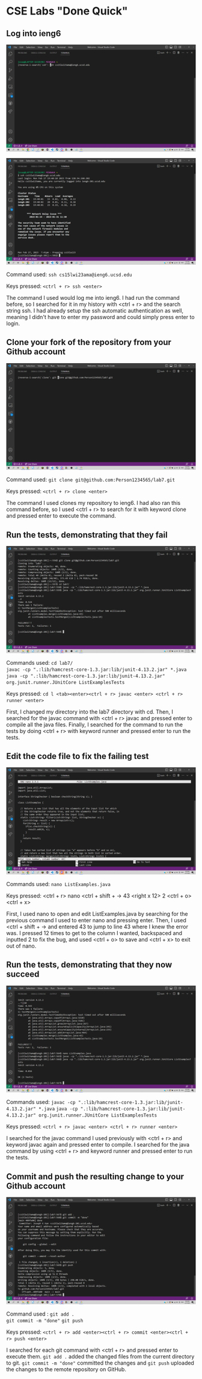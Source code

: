 # CSE Labs "Done Quick"
## Log into ieng6  
  
  
![Image](Step0.5.png)  
  

![Image](Step1.png)  

Command used: `ssh cs15lwi23ama@ieng6.ucsd.edu`  
  
Keys pressed: `<ctrl + r> ssh <enter>`  
  
The command I used would log me into ieng6. I had run the command before, so I searched for it in my history with <ctrl + r> and the search string ssh. I had already setup the ssh automatic authentication as well, meaning I didn't have to enter my password and could simply press enter to login.  
  
 
## Clone your fork of the repository from your Github account  
  
![Image](Step2.png)  

Command used: `git clone git@github.com:Person1234565/lab7.git`
  
Keys pressed: `<ctrl + r> clone <enter>`  
  
The command I used clones my repository to ieng6. I had also ran this command before, so I used <ctrl + r> to search for it with keyword clone and pressed enter to execute the command.  
  
## Run the tests, demonstrating that they fail  
  
![Image](Step3.2.png)  
  
Commands used: `cd lab7/`  
               `javac -cp ".:lib/hamcrest-core-1.3.jar:lib/junit-4.13.2.jar" *.java`
               `java -cp ".:lib/hamcrest-core-1.3.jar:lib/junit-4.13.2.jar" org.junit.runner.JUnitCore ListExamplesTests`  
               
Keys pressed: `cd l <tab><enter><ctrl + r> javac <enter> <ctrl + r> runner <enter>`  

First, I changed my directory into the lab7 directory with cd. Then, I searched for the javac command with <ctrl + r> javac and pressed enter to compile all the java files. Finally, I searched for the command to run the tests by doing <ctrl + r> with keyword runner and pressed enter to run the tests. 
  
## Edit the code file to fix the failing test  
  
![Image](Step4.png)  
  
Commands used: `nano ListExamples.java`
  
Keys pressed: <ctrl + r> nano <enter> <ctrl + shift + -> 43 <enter><right x 12> <bksp key> 2 <ctrl + o><enter><ctrl + x>  

First, I used nano to open and edit ListExamples.java by searching for the previous command I used to enter nano and pressing enter. Then, I used <ctrl + shift + -> and entered 43 to jump to line 43 where I knew the error was. I pressed <right> 12 times to get to the column I wanted, backspaced and inputted 2 to fix the bug, and used <ctrl + o><enter> to save and <ctrl + x> to exit out of nano.    
  
## Run the tests, demonstrating that they now succeed  
  
![Image](Step5.5.png)  

Commands used: `javac -cp ".:lib/hamcrest-core-1.3.jar:lib/junit-4.13.2.jar" *.java`
               `java -cp ".:lib/hamcrest-core-1.3.jar:lib/junit-4.13.2.jar" org.junit.runner.JUnitCore ListExamplesTests`
  
Keys pressed: `<ctrl + r> javac <enter> <ctrl + r> runner <enter>`  
  
I searched for the javac command I used previously with <ctrl + r> and keyword javac again and pressed enter to compile. I searched for the java command by using <ctrl + r> and keyword runner and pressed enter to run the tests.     
  
## Commit and push the resulting change to your Github account  
  
![Image](Step6.5.png)  
  
Command used : `git add .`  
               `git commit -m "done"`
               `git push`  
  
Keys pressed: `<ctrl + r> add <enter><ctrl + r> commit <enter><ctrl + r> push <enter>`
  
I searched for each git command with <ctrl + r> and pressed enter to execute them. `git add .` added the changed files from the current directory to git. `git commit -m "done"` committed the changes and `git push` uploaded the changes to the remote repository on GitHub.    
